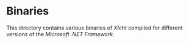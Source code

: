 # Binaries

This directory contains various binaries of _Xicht_ compiled for different versions of the _Microsoft .NET Framework_.

